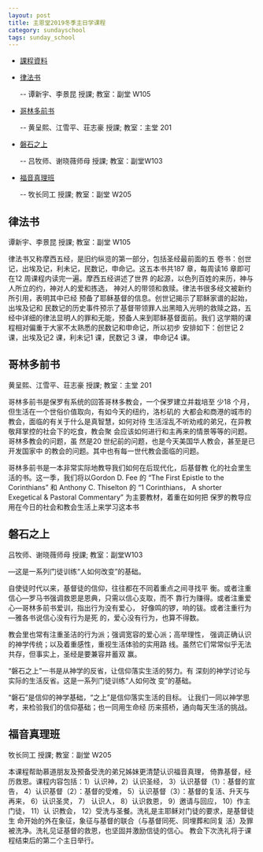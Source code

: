 ```yaml
---
layout: post 
title: 主恩堂2019冬季主日学课程
category: sundayschool
tags: sunday_school
---
```


 * <a href="https://drive.google.com/file/d/19mvQmxxI-jmGZ1pGLJPz-8Cmtus337R1/view?usp=sharing" target="_blank">課程資料</a>

 * [律法书](#1)

   -- 谭新宇、李景昆 授課; 教室：副堂 W105

 * [哥林多前书](#2)

   -- 黄呈熙、江雪平、荘志豪 授課; 教室：主堂 201 

 * [磐石之上](#3)

   -- 吕牧师、谢晓薇师母 授課; 教室：副堂W103

 * [福音真理班](#4) 

   -- 牧长同工 授課; 教室：副堂 W205


<a name="1" />

律法书
----------------

谭新宇、李景昆 授課; 教室：副堂 W105

律法书又称摩西五经，是旧约纵览的第一部分，包括圣经最前面的五
卷书：创世记，出埃及记，利未记，民数记，申命记。这五本书共187
章，每周读16 章即可在12 周课程内读完一遍。摩西五经讲述了世界
的起源，以色列百姓的来历，神与人所立的约，神对人的爱和拣选，
神对人的带领和救赎。律法书很多经文被新约所引用，表明其中已经
预备了耶稣基督的信息。创世记揭示了耶稣家谱的起始，出埃及记和
民数记的历史事件预示了基督带领罪人出黑暗入光明的救赎之路，五
经中详细的律法显明人的罪和无能，预备人来到耶稣基督面前。我们
这学期的课程相对偏重于大家不太熟悉的民数记和申命记，所以初步
安排如下：创世记 2 课，出埃及记2 课，利未记1 课，民数记 3 课，
申命记4 课。


<a name="2" />

哥林多前书
--------

黄呈熙、江雪平、荘志豪 授課; 教室：主堂 201

哥林多前书是保罗有系统的回答哥林多教会，一个保罗建立并栽培至
少18 个月，但生活在一个世俗价值取向，有如今天的纽约，洛杉矶的
大都会和商港的城市的教会，面临的有关于什么是真智慧，如何对待
生活淫乱不听劝戒的弟兄，在异教敬拜掌控的社会下的吃食，教会聚
会应该如何进行和主再来的情景等等的问题。哥林多教会的问题，虽
然是20 世纪前的问题，也是今天美国华人教会，甚至是已开发国家中
的教会的问题。其中也有每一世代教会面临的问题。

哥林多前书是一本非常实际地教导我们如何在后现代化，后基督教
化的社会里生活的书。这一季，我们将以Gordon D. Fee 的 “The First
Epistle to the Corinthians” 和 Anthony C. Thiselton 的 “1 Corinthians， A
shorter Exegetical & Pastoral Commentary” 为主要教材，着重在如何把
保罗的教导应用在今日的社会和教会生活上来学习这本书


<a name="3" />

磐石之上
----------

吕牧师、谢晓薇师母 授課; 教室：副堂W103

—这是一系列门徒训练“人如何改变”的基础。

自使徒时代以来，基督徒的信仰，往往都在不同着重点之间寻找平
衡。或者注重信心—罗马书强调救恩是恩典，只需以信心支取，而不
靠行为赚得。或者注重爱心—哥林多前书爱训，指出行为没有爱心，
好像鸣的锣，响的钹。或者注重行为—雅各书说信心没有行为是死
的，爱心没有行为，也算不得数。

教会里也常有注重圣洁的行为派；强调宽容的爱心派；高举理性，
强调正确认识的神学传统；以及着重感性，重视生活体验的实用路
线。虽然它们常常似乎无法共存，但事实上，圣经是要兼容并蓄双
赢。

“磐石之上”一书是从神学的反省，让信仰落实生活的努力。有
深刻的神学讨论与实际的生活反省。这是一系列门徒训练“人如何改
变”的基础。

“磐石”是信仰的神学基础，“之上”是信仰落实生活的目标。
让我们一同以神学思考，来检验我们的信仰基础；也一同用生命经
历来搭桥，通向每天生活的挑战。


<a name="4"  />

福音真理班
----------

牧长同工 授課; 教室：副堂 W205

本课程帮助慕道朋友及预备受洗的弟兄姊妹更清楚认识福音真理，
倚靠基督，经历救恩。课程内容包括：1）认识神，2）认识圣经，
3）认识基督（1）：基督的宣告， 4）认识基督（2）：基督的受难，
5）认识基督（3）：基督的复活、升天与再来， 6）认识圣灵， 7）
认识人， 8）认识救恩， 9）邀请与回应， 10）作主门徒， 11）认
识教会， 12）受洗与圣餐。洗礼是主耶稣对门徒的要求，是基督徒生
命开始的外在象征，象征与基督的联合（与基督同死、同埋葬和同复
活）及罪被洗净。洗礼见证基督的救恩，也坚固并激励信徒的信心。
教会下次洗礼将于课程结束后的第二个主日举行。
